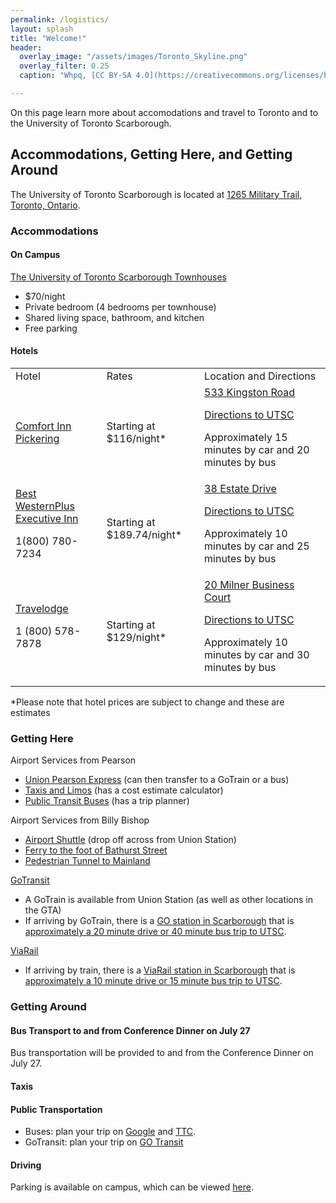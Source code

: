 ```yaml
---
permalink: /logistics/
layout: splash
title: "Welcome!"
header:
  overlay_image: "/assets/images/Toronto_Skyline.png"
  overlay_filter: 0.25
  caption: "Whpq, [CC BY-SA 4.0](https://creativecommons.org/licenses/by-sa/4.0), via Wikimedia Commons"

---
```


On this page learn more about accomodations and travel to Toronto and to the University of Toronto Scarborough.
## Accommodations, Getting Here, and Getting Around

The University of Toronto Scarborough is located at [1265 Military Trail, Toronto, Ontario](https://goo.gl/maps/EpzbEp3CPgyy6kxK9). 


### Accommodations


#### On Campus

[The University of Toronto Scarborough Townhouses](https://utsc.utoronto.ca/residences/townhouses#:~:text=There%20are%2013%20townhouse%20halls,site%20in%20a%20new%20window%20.)



* $70/night
* Private bedroom (4 bedrooms per townhouse)
* Shared living space, bathroom, and kitchen
* Free parking


#### Hotels


<table>
  <tr>
   <td>Hotel
   </td>
   <td>Rates
   </td>
   <td>Location and Directions
   </td>
  </tr>
  <tr>
   <td><a href="https://www.reservations.com/hotel/comfort-inn-pickering-on?rmcid=dsa&utm_source=googleads&gclid=CjwKCAiAoL6eBhA3EiwAXDom5n9sCxFV2S00hIxgV6YwXTEnK2DUaom1Rs9hC_HVU633wpqCDVXtkxoC0TQQAvD_BwE">Comfort Inn Pickering</a>
   </td>
   <td>Starting at $116/night*
   </td>
   <td><a href="https://goo.gl/maps/bhCJRNYSiqH95L6S9">533 Kingston Road</a>
<p>
<a href="https://goo.gl/maps/1HKmVV46Jr3evSkL7">Directions to UTSC</a>
<p>
Approximately 15 minutes by car and 20 minutes by bus
   </td>
  </tr>
  <tr>
   <td><a href="https://www.bestwestern.com/en_US/book/hotel-rooms.66088.html?iata=00171890&ssob=BLBWI0003G&cid=BLBWI0003G:yext:website:66088">Best WesternPlus Executive Inn</a>
<p>
1(800) 780-7234
   </td>
   <td>Starting at $189.74/night*
   </td>
   <td><a href="https://goo.gl/maps/LkieqDZK4NWXKeRDA">38 Estate Drive</a>
<p>
<a href="https://goo.gl/maps/KurPSSgDFfkvMYcb6">Directions to UTSC</a>
<p>
Approximately 10 minutes by car and 25 minutes by bus
   </td>
  </tr>
  <tr>
   <td><a href="https://www.wyndhamhotels.com/en-ca/travelodge">Travelodge</a>
<p>
1 (800) 578-7878
   </td>
   <td>Starting at $129/night*
   </td>
   <td><a href="https://goo.gl/maps/7dBthKkwdAEyU7Bw6">20 Milner Business Court</a>
<p>
<a href="https://goo.gl/maps/ux9svXPmx7zUsxcx6">Directions to UTSC</a>
<p>
Approximately 10 minutes by car and 30 minutes by bus
   </td>
  </tr>
</table>


*Please note that hotel prices are subject to change and these are estimates


### Getting Here

Airport Services from Pearson



* [Union Pearson Express](https://www.torontopearson.com/en/transportation-and-parking/up-express) (can then transfer to a GoTrain or a bus)
* [Taxis and Limos](https://www.torontopearson.com/en/transportation-and-parking/taxis-and-limos) (has a cost estimate calculator)
* [Public Transit Buses](https://www.torontopearson.com/en/transportation-and-parking/public-transit-buses) (has a trip planner)

Airport Services from Billy Bishop



* [Airport Shuttle](https://www.nieuport.com/shuttle-bus-tracker) (drop off across from Union Station)
* [Ferry to the foot of Bathurst Street](https://www.billybishopairport.com/to-from/ferry)
* [Pedestrian Tunnel to Mainland](https://www.billybishopairport.com/to-from/pedestrian-tunnel)

[GoTransit](https://www.gotransit.com/en/)



* A GoTrain is available from Union Station (as well as other locations in the GTA)
* If arriving by GoTrain, there is a [GO station in Scarborough](https://www.gotransit.com/en/stations-stops-parking/find-a-station-or-stop/results?stationCode=SC&searchResults=true) that is [approximately a 20 minute drive or 40 minute bus trip to UTSC](https://goo.gl/maps/ditMqmrxzyPsAzxv8).

[ViaRail](https://www.viarail.ca/en)



* If arriving by train, there is a [ViaRail station in Scarborough](https://www.viarail.ca/en/explore-our-destinations/stations/ontario/guildwood) that is [approximately a 10 minute drive or 15 minute bus trip to UTSC](https://goo.gl/maps/tgEmwkiK8ce3WDmN7). 


### Getting Around


#### Bus Transport to and from Conference Dinner on July 27

Bus transportation will be provided to and from the Conference Dinner on July 27.


#### Taxis


#### Public Transportation



* Buses: plan your trip on [Google](https://www.google.com/maps/dir/University+of+Toronto+Scarborough,+1265+Military+Trail,+Scarborough,+ON+M1C+1A4/Union,+55+Front+St+W,+Toronto,+ON+M5J+1E6/@43.7827635,-79.2016937,14.75z/data=!4m14!4m13!1m5!1m1!1s0x89d4da6fb7abd57f:0xbb656e0169887bac!2m2!1d-79.1873806!2d43.7830333!1m5!1m1!1s0x882b34d334933a71:0x63d8a0ae303a1e65!2m2!1d-79.3806321!2d43.6452417!3e3) and [TTC](https://www.ttc.ca/routes-and-schedules#/).
* GoTransit: plan your trip on [GO Transit](https://www.gotransit.com/en/trip-planning/plan-your-trip) 


#### Driving

Parking is available on campus, which can be viewed [here](https://www.utsc.utoronto.ca/home/parking-utsc).
